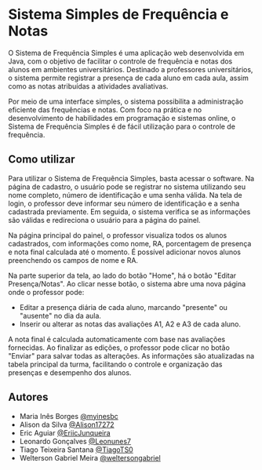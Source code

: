 
# Sistema Simples de Frequência e Notas

O Sistema de Frequência Simples é uma aplicação web desenvolvida em Java, com o objetivo de facilitar o controle de frequência e notas dos alunos em ambientes universitários. Destinado a professores universitários, o sistema permite registrar a presença de cada aluno em cada aula, assim como as notas atribuídas a atividades avaliativas.

Por meio de uma interface simples, o sistema possibilita a administração eficiente das frequências e notas. Com foco na prática e no desenvolvimento de habilidades em programação e sistemas online, o Sistema de Frequência Simples é de fácil utilização para o controle de frequência.

## Como utilizar

Para utilizar o Sistema de Frequência Simples, basta acessar o software. Na página de cadastro, o usuário pode se registrar no sistema utilizando seu nome completo, número de identificação e uma senha válida. Na tela de login, o professor deve informar seu número de identificação e a senha cadastrada previamente. Em seguida, o sistema verifica se as informações são válidas e redireciona o usuário para a página do painel.

Na página principal do painel, o professor visualiza todos os alunos cadastrados, com informações como nome, RA, porcentagem de presença e nota final calculada até o momento. É possível adicionar novos alunos preenchendo os campos de nome e RA.

Na parte superior da tela, ao lado do botão "Home", há o botão "Editar Presença/Notas". Ao clicar nesse botão, o sistema abre uma nova página onde o professor pode:
- Editar a presença diária de cada aluno, marcando "presente" ou "ausente" no dia da aula.
- Inserir ou alterar as notas das avaliações A1, A2 e A3 de cada aluno.

A nota final é calculada automaticamente com base nas avaliações fornecidas. Ao finalizar as edições, o professor pode clicar no botão "Enviar" para salvar todas as alterações. As informações são atualizadas na tabela principal da turma, facilitando o controle e organização das presenças e desempenho dos alunos.

## Autores

- Maria Inês Borges [@myinesbc](https://github.com/myinesbc)
- Alison da Silva [@Alison17272](https://github.com/Alison17272)
- Eric Aguiar [@EriicJunqueira](https://github.com/EriicJunqueira)
- Leonardo Gonçalves [@Leonunes7](https://github.com/Leonunes7)
- Tiago Teixeira Santana [@TiagoTS0](https://github.com/TiagoTS0)
- Welterson Gabriel Meira [@weltersongabriel](https://github.com/weltersongabriel)
